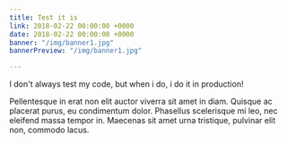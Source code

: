 ```yaml
---
title: Test it is
link: 2018-02-22 00:00:00 +0000
date: 2018-02-22 00:00:00 +0000
banner: "/img/banner1.jpg"
bannerPreview: "/img/banner1.jpg"

---
```

I don't always test my code, but when i do, i do it in production!

<!--more-->

Pellentesque in erat non elit auctor viverra sit amet in diam. Quisque ac placerat purus, eu condimentum dolor.
Phasellus scelerisque mi leo, nec eleifend massa tempor in.
Maecenas sit amet urna tristique, pulvinar elit non, commodo lacus.